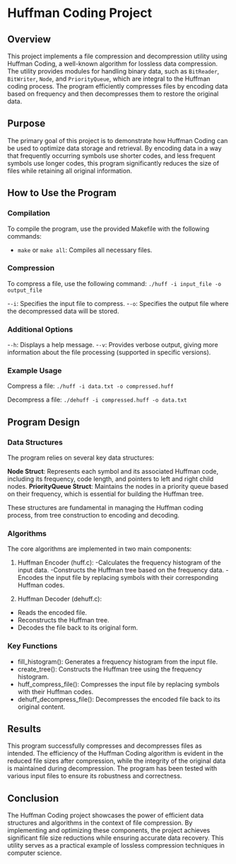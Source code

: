# Huffman Coding Project

## Overview

This project implements a file compression and decompression utility using Huffman Coding, a well-known algorithm for lossless data compression.
The utility provides modules for handling binary data, such as `BitReader`, `BitWriter`, `Node`, and `PriorityQueue`, which are integral to the Huffman coding process.
The program efficiently compresses files by encoding data based on frequency and then decompresses them to restore the original data.

## Purpose

The primary goal of this project is to demonstrate how Huffman Coding can be used to optimize data storage and retrieval. By encoding data in a way that frequently occurring symbols use shorter codes, 
and less frequent symbols use longer codes, this program significantly reduces the size of files while retaining all original information.

## How to Use the Program

### Compilation

To compile the program, use the provided Makefile with the following commands:
- `make` or `make all`: Compiles all necessary files.

### Compression

To compress a file, use the following command:
`./huff -i input_file -o output_file`

-`-i`: Specifies the input file to compress.
-`-o`: Specifies the output file where the decompressed data will be stored.

### Additional Options
-`-h`: Displays a help message.
-`-v`: Provides verbose output, giving more information about the file processing (supported in specific versions).

### Example Usage

Compress a file:
`./huff -i data.txt -o compressed.huff`

Decompress a file:
`./dehuff -i compressed.huff -o data.txt`

## Program Design

### Data Structures

The program relies on several key data structures:

**Node Struct**: Represents each symbol and its associated Huffman code, including its frequency, code length, and pointers to left and right child nodes.
**PriorityQueue Struct**: Maintains the nodes in a priority queue based on their frequency, which is essential for building the Huffman tree.

These structures are fundamental in managing the Huffman coding process, from tree construction to encoding and decoding.

### Algorithms

The core algorithms are implemented in two main components:

1. Huffman Encoder (huff.c):
  -Calculates the frequency histogram of the input data.
  -Constructs the Huffman tree based on the frequency data.
  -Encodes the input file by replacing symbols with their corresponding Huffman codes.
   
2. Huffman Decoder (dehuff.c):
  - Reads the encoded file.
  - Reconstructs the Huffman tree.
  - Decodes the file back to its original form.

### Key Functions

- fill_histogram(): Generates a frequency histogram from the input file.
- create_tree(): Constructs the Huffman tree using the frequency histogram.
- huff_compress_file(): Compresses the input file by replacing symbols with their Huffman codes.
- dehuff_decompress_file(): Decompresses the encoded file back to its original content.

## Results

This program successfully compresses and decompresses files as intended. The efficiency of the Huffman Coding algorithm is evident in the reduced file sizes after compression, 
while the integrity of the original data is maintained during decompression. The program has been tested with various input files to ensure its robustness and correctness.

## Conclusion

The Huffman Coding project showcases the power of efficient data structures and algorithms in the context of file compression. By implementing and optimizing these components, 
the project achieves significant file size reductions while ensuring accurate data recovery. This utility serves as a practical example of lossless compression techniques in computer science.

